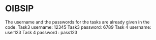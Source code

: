 # OIBSIP
The username and  the passwords for the tasks are already given in the code.
Task3 username: 12345
Task3 password: 6789
Task 4 username: user123
Task 4 password : pass123
